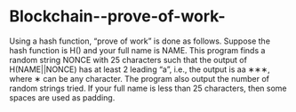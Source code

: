 # Blockchain--prove-of-work-
Using a hash function, “prove of work” is done as follows. Suppose the hash function is H() and your full name is NAME. This program finds a random string NONCE with 25 characters such that the output of H(NAME||NONCE) has at least 2 leading “a”, i.e., the output is aa ∗∗∗, where ∗ can be any character. The program also output the number of random strings tried. If your full name is less than 25 characters, then some spaces are used as padding.
